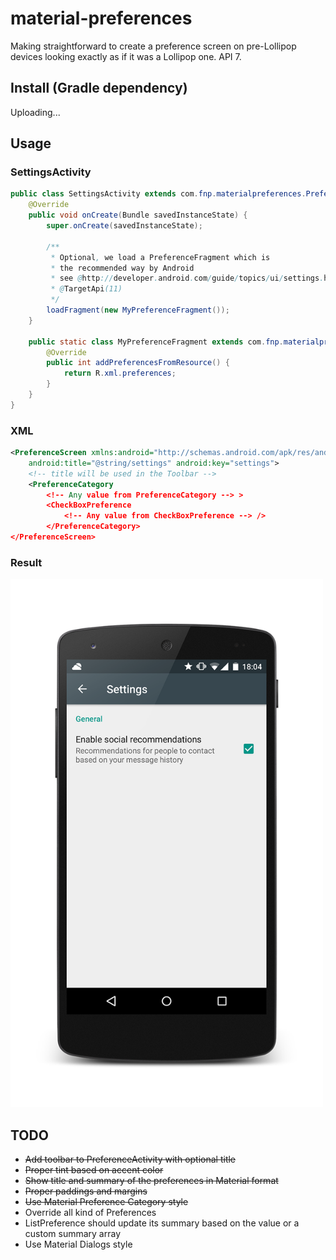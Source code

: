 # material-preferences
Making straightforward to create a preference screen on pre-Lollipop devices looking exactly as if it was a Lollipop one. API 7.

## Install (Gradle dependency)

Uploading...

## Usage
### SettingsActivity
```java
public class SettingsActivity extends com.fnp.materialpreferences.PreferenceActivity {
    @Override
    public void onCreate(Bundle savedInstanceState) {
        super.onCreate(savedInstanceState);
        
        /**
         * Optional, we load a PreferenceFragment which is 
         * the recommended way by Android 
         * see @http://developer.android.com/guide/topics/ui/settings.html#Fragment
         * @TargetApi(11)
         */
        loadFragment(new MyPreferenceFragment());
    }

    public static class MyPreferenceFragment extends com.fnp.materialpreferences.PreferenceFragment {
        @Override
        public int addPreferencesFromResource() {
            return R.xml.preferences;
        }
    }
}
```

### XML
```xml
<PreferenceScreen xmlns:android="http://schemas.android.com/apk/res/android"
    android:title="@string/settings" android:key="settings">
    <!-- title will be used in the Toolbar -->
    <PreferenceCategory
        <!-- Any value from PreferenceCategory --> >
        <CheckBoxPreference
            <!-- Any value from CheckBoxPreference --> />
        </PreferenceCategory>
</PreferenceScreen>
```

### Result
<img src=assets/result-1.png width=500 height=845 />

## TODO
- ~~Add toolbar to PreferenceActivity with optional title~~
- ~~Proper tint based on accent color~~
- ~~Show title and summary of the preferences in Material format~~
- ~~Proper paddings and margins~~
- ~~Use Material Preference Category style~~
- Override all kind of Preferences
- ListPreference should update its summary based on the value or a custom summary array
- Use Material Dialogs style
